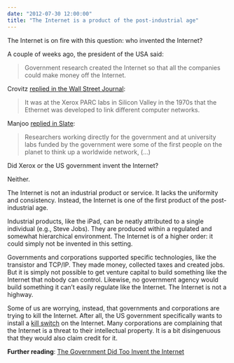 ```yaml
---
date: "2012-07-30 12:00:00"
title: "The Internet is a product of the post-industrial age"
---
```




The Internet is on fire with this question: who invented the Internet?

A couple of weeks ago, the president of the USA said:

>  Government research created the Internet so that all the companies could make money off the Internet.


Crovitz [replied in the Wall Street Journal](http://www.wsj.com/articles/SB10000872396390444464304577539063008406518):
>  It was at the Xerox PARC labs in Silicon Valley in the 1970s that the Ethernet was developed to link different computer networks.

Manjoo [replied in Slate](http://www.slate.com/articles/technology/technology/2012/07/who_invented_the_internet_the_outrageous_conservative_claim_that_every_tech_innovation_came_from_private_enterprise_.html):
> Researchers working directly for the government and at university labs funded by the government were some of the first people on the planet to think up a worldwide network, (&hellip;)


Did Xerox or the US government invent the Internet?

Neither.

The Internet is not an industrial product or service. It lacks the uniformity and consistency. Instead, the Internet is one of the first product of the post-industrial age.

Industrial products, like the iPad, can be neatly attributed to a single individual (e.g., Steve Jobs). They are produced within a regulated and somewhat hierarchical environment. The Internet is of a higher order: it could simply not be invented in this setting.

Governments and corporations supported specific technologies, like the transistor and TCP/IP. They made money, collected taxes and created jobs. But it is simply not possible to get venture capital to build something like the Internet that nobody can control. Likewise, no government agency would build something it can&rsquo;t easily regulate like the Internet. The Internet is not a highway.

Some of us are worrying, instead, that governments and corporations are trying to kill the Internet. After all, the US government specifically wants to install a [kill switch](http://usatoday30.usatoday.com/tech/news/internetprivacy/2011-02-15-kill-switch_N.htm) on the Internet. Many corporations are complaining that the Internet is a threat to their intellectual property. It is a bit disingenuous that they would also claim credit for it.

__Further reading__: [The Government Did Too Invent the Internet](http://math-blog.com/2012/07/30/the-government-did-too-invent-the-internet/)

